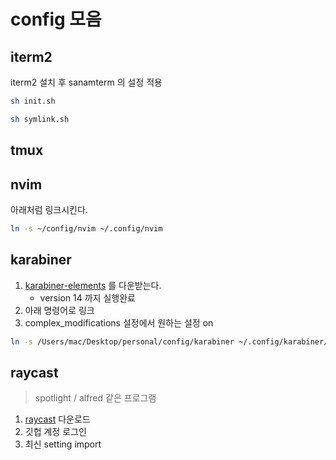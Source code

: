 # config 모음

## iterm2

iterm2 설치 후 sanamterm 의 설정 적용

```sh
sh init.sh

sh symlink.sh
```

## tmux

## nvim

아래처럼 링크시킨다.

```sh
ln -s ~/config/nvim ~/.config/nvim
```

## karabiner

1. [karabiner-elements](https://karabiner-elements.pqrs.org/) 를 다운받는다.
   - version 14 까지 실행완료
2. 아래 명령어로 링크
3. complex_modifications 설정에서 원하는 설정 on

```sh
ln -s /Users/mac/Desktop/personal/config/karabiner ~/.config/karabiner/assets/complex_modifications
```

## raycast

> spotlight / alfred 같은 프로그램

1. [raycast](https://www.raycast.com/) 다운로드
2. 깃헙 계정 로그인
3. 최신 setting import
